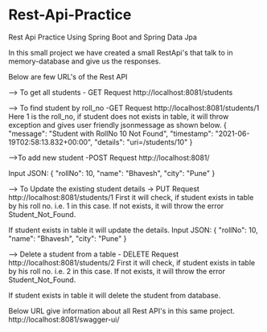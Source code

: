 # Rest-Api-Practice
Rest Api Practice Using Spring Boot and Spring Data Jpa

In this small project we have created a small RestApi's that talk to in memory-database and give us the responses.

Below are few URL's of the Rest API

--> To get all students - GET Request
http://localhost:8081/students

--> To find student by roll_no -GET Request
http://localhost:8081/students/1
Here 1 is the roll_no, if student does not exists in table, it will throw exception and gives user friendly jsonmessage as shown below.
{
"message": "Student with RollNo 10 Not Found",
"timestamp": "2021-06-19T02:58:13.832+00:00",
"details": "uri=/students/10"
}


-->To add new student -POST Request
http://localhost:8081/

Input JSON:
{
"rollNo": 10,
"name": "Bhavesh",
"city": "Pune"
}

--> To Update the existing student details -> PUT Request
http://localhost:8081/students/1
First it will check, if student exists in table by his roll no. i.e. 1 in this case.
If not exists, it will throw the error Student_Not_Found.

If student exists in table it will update the details.
Input JSON:
{
"rollNo": 10,
"name": "Bhavesh",
"city": "Pune"
}

--> Delete a student from a table - DELETE Request
http://localhost:8081/students/2
First it will check, if student exists in table by his roll no. i.e. 2 in this case.
If not exists, it will throw the error Student_Not_Found.

If student exists in table it will delete the student from database.

Below URL give information about all Rest API's in this same project.
http://localhost:8081/swagger-ui/
